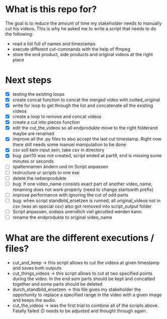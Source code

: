 # What is this repo for? 

The goal is to reduce the amount of time my stakeholder needs to manually cut his videos. This is why he asked me to write a script that needs to do the following: 
- read a list full of names and timestamps 
- execute different cut-commands with the help of ffmpeg 
- store the end product, side products and original videos at the right place

# Next steps
- [x] testing the existing loops
- [x] create concat function to concat the merged video with cutted_original
- [x] write for loop to get through the list and concatenate all the existing videos
- [x] create a loop to remove and concat videos
- [x] create a cut into pieces function
- [x] edit the cut_the_videos so all endprodukte move to the right folderand maybe are renamed
- [x] improve all the .py files to also accept the last cut timestamp. Right now there still needs some manuel manipulation to be done
- [x] csv soll kein input sein, take csv in directory
- [x] bug: part10 was not created, script ended at part9, end is missing some minutes or seconds
- [ ] spaltennamen ändern und im Script anpassen
- [ ] restructure ur scripts to one exe
- [ ] delete the nebenprodukte
- [ ] bug: If one video_name consists exact part of another video_name, renaming does not work properly (need to change startswith prefix)
- [ ] improve performance with ignoring the cut of odd parts 
- [ ] bug: when script standbild_ersetzen is runned, all original_videos not in csv (was an special csv) also got removed into script_output folder
- [ ] Script anpassen, sodass unendlich viel gecutted werden kann. 
- [ ] rename the endprodukte to original video_name

# What are the different executions / files? 
- cut_and_keep -> this script allows to cut the videos at given timestamp and saves both outputs 
- cut_things_videos -> this script allows to cut at two specified points during the video. In the end som parts should be kept and concatted together and some parts should be deleted
- durch_standbild_ersetzen -> this file gives my stakeholder the opportunity to replace a specified range in the video with a given image and keeps the audio. 
- cut_the_videos -> was the first trial to combine all of the scripts above. Fatally failed :D needs to be adjusted and thought through again.  
